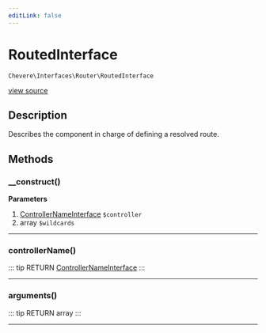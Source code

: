```yaml
---
editLink: false
---
```


# RoutedInterface

`Chevere\Interfaces\Router\RoutedInterface`

[view source](https://github.com/chevere/chevere/blob/master/interfaces/Router/RoutedInterface.php)

## Description

Describes the component in charge of defining a resolved route.

## Methods

### __construct()

**Parameters**

1. [ControllerNameInterface](../Controller/ControllerNameInterface.md) `$controller`
2. array `$wildcards`

---

### controllerName()

::: tip RETURN
[ControllerNameInterface](../Controller/ControllerNameInterface.md)
:::

---

### arguments()

::: tip RETURN
array
:::

---
